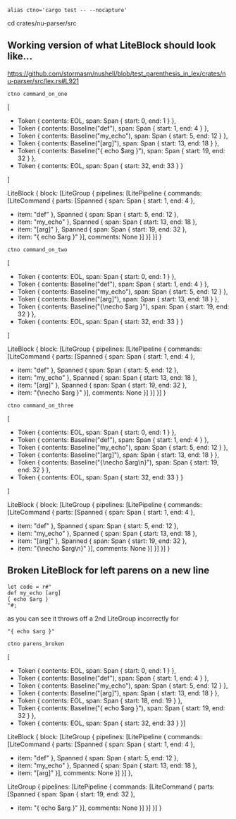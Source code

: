 
```
alias ctno='cargo test -- --nocapture'
```

cd crates/nu-parser/src

## Working version of what LiteBlock should look like...

https://github.com/stormasm/nushell/blob/test_parenthesis_in_lex/crates/nu-parser/src/lex.rs#L921

```
ctno command_on_one
```

[

 * Token { contents: EOL, span: Span { start: 0, end: 1 } },
 * Token { contents: Baseline("def"), span: Span { start: 1, end: 4 } },
 * Token { contents: Baseline("my_echo"), span: Span { start: 5, end: 12 } },
 * Token { contents: Baseline("[arg]"), span: Span { start: 13, end: 18 } },
 * Token { contents: Baseline("{ echo $arg }"), span: Span { start: 19, end: 32 } },
 * Token { contents: EOL, span: Span { start: 32, end: 33 } }   

]

LiteBlock { block: [LiteGroup { pipelines: [LitePipeline { commands: [LiteCommand { parts: [Spanned { span: Span { start: 1, end: 4 },
 * item: "def" }, Spanned { span: Span { start: 5, end: 12 },
 * item: "my_echo" }, Spanned { span: Span { start: 13, end: 18 },
 * item: "[arg]" }, Spanned { span: Span { start: 19, end: 32 },
 * item: "{ echo $arg }" }], comments: None }] }] }] }

```
ctno command_on_two
```

 [

* Token { contents: EOL, span: Span { start: 0, end: 1 } },
* Token { contents: Baseline("def"), span: Span { start: 1, end: 4 } },
* Token { contents: Baseline("my_echo"), span: Span { start: 5, end: 12 } },
* Token { contents: Baseline("[arg]"), span: Span { start: 13, end: 18 } },
* Token { contents: Baseline("{\necho $arg }"), span: Span { start: 19, end: 32 } },
* Token { contents: EOL, span: Span { start: 32, end: 33 } }

 ]

 LiteBlock { block: [LiteGroup { pipelines: [LitePipeline { commands: [LiteCommand { parts: [Spanned { span: Span { start: 1, end: 4 },
* item: "def" }, Spanned { span: Span { start: 5, end: 12 },
* item: "my_echo" }, Spanned { span: Span { start: 13, end: 18 },
* item: "[arg]" }, Spanned { span: Span { start: 19, end: 32 },
* item: "{\necho $arg }" }], comments: None }] }] }] }

```
ctno command_on_three
```

[

* Token { contents: EOL, span: Span { start: 0, end: 1 } },
* Token { contents: Baseline("def"), span: Span { start: 1, end: 4 } },
* Token { contents: Baseline("my_echo"), span: Span { start: 5, end: 12 } },
* Token { contents: Baseline("[arg]"), span: Span { start: 13, end: 18 } },
* Token { contents: Baseline("{\necho $arg\n}"), span: Span { start: 19, end: 32 } },
* Token { contents: EOL, span: Span { start: 32, end: 33 } }

]

LiteBlock { block: [LiteGroup { pipelines: [LitePipeline { commands: [LiteCommand { parts: [Spanned { span: Span { start: 1, end: 4 },
* item: "def" }, Spanned { span: Span { start: 5, end: 12 },
* item: "my_echo" }, Spanned { span: Span { start: 13, end: 18 },
* item: "[arg]" }, Spanned { span: Span { start: 19, end: 32 },
* item: "{\necho $arg\n}" }], comments: None }] }] }] }


## Broken LiteBlock for left parens on a new line

```
let code = r#"
def my_echo [arg]
{ echo $arg }
"#;
```

as you can see it throws off a 2nd LiteGroup incorrectly for

```
"{ echo $arg }"
```

```
ctno parens_broken
```

[

* Token { contents: EOL, span: Span { start: 0, end: 1 } },
* Token { contents: Baseline("def"), span: Span { start: 1, end: 4 } },
* Token { contents: Baseline("my_echo"), span: Span { start: 5, end: 12 } },
* Token { contents: Baseline("[arg]"), span: Span { start: 13, end: 18 } },
* Token { contents: EOL, span: Span { start: 18, end: 19 } },
* Token { contents: Baseline("{ echo $arg }"), span: Span { start: 19, end: 32 } },
* Token { contents: EOL, span: Span { start: 32, end: 33 } }]

LiteBlock { block: [LiteGroup { pipelines: [LitePipeline { commands: [LiteCommand { parts: [Spanned { span: Span { start: 1, end: 4 },
* item: "def" }, Spanned { span: Span { start: 5, end: 12 },
* item: "my_echo" }, Spanned { span: Span { start: 13, end: 18 },
* item: "[arg]" }], comments: None }] }] },

LiteGroup { pipelines: [LitePipeline { commands: [LiteCommand { parts: [Spanned { span: Span { start: 19, end: 32 },
* item: "{ echo $arg }" }], comments: None }] }] }] }
